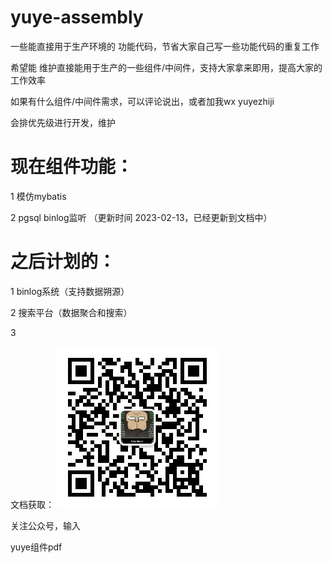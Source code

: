 # yuye-assembly
一些能直接用于生产环境的 功能代码，节省大家自己写一些功能代码的重复工作

希望能 维护直接能用于生产的一些组件/中间件，支持大家拿来即用，提高大家的工作效率

如果有什么组件/中间件需求，可以评论说出，或者加我wx yuyezhiji

会排优先级进行开发，维护

# 现在组件功能：

1 模仿mybatis

2 pgsql binlog监听 （更新时间 2023-02-13，已经更新到文档中）
   

# 之后计划的：

1 binlog系统（支持数据朔源）

2 搜索平台（数据聚合和搜索）

3 

文档获取：
![Image text](https://github.com/a25017012/yuye-assembly/blob/main/1.jpg)

关注公众号，输入

yuye组件pdf
